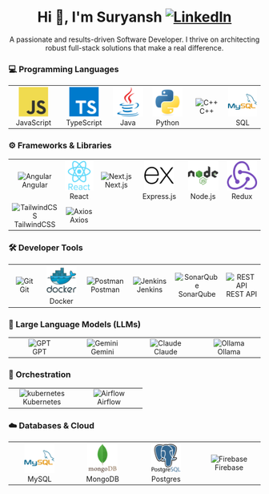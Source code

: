 

<h1 align="center">
  Hi 👋, I'm Suryansh
  <a href="https://www.linkedin.com/in/suryansh-bachchan/">
    <img src="https://uxwing.com/wp-content/themes/uxwing/download/brands-and-social-media/linkedin-app-icon.png" width="20" height="20" alt="LinkedIn" />
  </a>
</h1> 
<div align="center">
  <p>
    A passionate and results-driven Software Developer. I thrive on architecting robust full-stack solutions that make a real difference.
  </p>
</div>



### 💻 Programming Languages  
<table>
  <tr>
    <td align="center" width="120">
      <img src="https://raw.githubusercontent.com/devicons/devicon/master/icons/javascript/javascript-original.svg" width="60" height="60" alt="JavaScript" /><br>JavaScript
    </td>
    <td align="center" width="120">
      <img src="https://raw.githubusercontent.com/devicons/devicon/master/icons/typescript/typescript-original.svg" width="60" height="60" alt="TypeScript" /><br>TypeScript
    </td>
    <td align="center" width="120">
      <img src="https://raw.githubusercontent.com/devicons/devicon/master/icons/java/java-original.svg" width="60" height="60" alt="Java" /><br>Java
    </td>
    <td align="center" width="120">
      <img src="https://raw.githubusercontent.com/devicons/devicon/master/icons/python/python-original.svg" width="60" height="60" alt="Python" /><br>Python
    </td>
    <td align="center" width="120">
      <img src="https://icon.icepanel.io/Technology/svg/C%2B%2B-%28CPlusPlus%29.svg" width="60" height="60" alt="C++" /><br>C++
    </td>
    <td align="center" width="120">
      <img src="https://raw.githubusercontent.com/devicons/devicon/master/icons/mysql/mysql-original-wordmark.svg" width="60" height="60" alt="SQL" /><br>SQL
    </td>
  </tr>
</table>

### ⚙️ Frameworks & Libraries  
<table>
  <tr>
    <td align="center" width="120">
      <img src="https://angular.io/assets/images/logos/angular/angular.svg" width="60" height="60" alt="Angular" /><br>Angular
    </td>
    <td align="center" width="120">
      <img src="https://raw.githubusercontent.com/devicons/devicon/master/icons/react/react-original-wordmark.svg" width="60" height="60" alt="React" /><br>React
    </td>
    <td align="center" width="120">
      <img src="https://cdn.worldvectorlogo.com/logos/nextjs-2.svg" width="60" height="60" alt="Next.js" /><br>Next.js
    </td>
    <td align="center" width="120">
      <img src="https://raw.githubusercontent.com/devicons/devicon/master/icons/express/express-original.svg" width="60" height="60" alt="Express.js" /><br>Express.js
    </td>
    <td align="center" width="120">
      <img src="https://raw.githubusercontent.com/devicons/devicon/master/icons/nodejs/nodejs-original-wordmark.svg" width="60" height="60" alt="Node.js" /><br>Node.js
    </td>
    <td align="center" width="120">
      <img src="https://raw.githubusercontent.com/devicons/devicon/master/icons/redux/redux-original.svg" width="60" height="60" alt="Redux" /><br>Redux
    </td>
  </tr>
  <tr>
    <td align="center" width="120">
      <img src="https://icon.icepanel.io/Technology/svg/Tailwind-CSS.svg" width="60" height="60" alt="TailwindCSS" /><br>TailwindCSS
    </td>
    <td align="center" width="120">
      <img src="https://axios-http.com/assets/logo.svg" width="60" height="60" alt="Axios" /><br>Axios
    </td>
  </tr>
</table>

### 🛠️ Developer Tools  
<table>
  <tr>
    <td align="center" width="120">
      <img src="https://www.vectorlogo.zone/logos/git-scm/git-scm-icon.svg" width="60" height="60" alt="Git" /><br>Git
    </td>
    <td align="center" width="120">
      <img src="https://raw.githubusercontent.com/devicons/devicon/master/icons/docker/docker-original-wordmark.svg" width="60" height="60" alt="Docker" /><br>Docker
    </td>
    <td align="center" width="120">
      <img src="https://www.vectorlogo.zone/logos/getpostman/getpostman-icon.svg" width="60" height="60" alt="Postman" /><br>Postman
    </td>
    <td align="center" width="120">
      <img src="https://www.vectorlogo.zone/logos/jenkins/jenkins-icon.svg" width="60" height="60" alt="Jenkins" /><br>Jenkins
    </td>
    <td align="center" width="120">
      <img src="https://icon.icepanel.io/Technology/svg/SonarQube.svg" width="60" height="60" alt="SonarQube" /><br>SonarQube
    </td>
    <td align="center" width="120">
      <img src="https://cdn-icons-png.flaticon.com/512/5968/5968705.png" width="60" height="60" alt="REST API" /><br>REST API
    </td>
  </tr>
</table>

### 🧠 Large Language Models (LLMs)  
<table>
  <tr>
    <td align="center" width="120">
      <img src="https://cdn.worldvectorlogo.com/logos/openai-2.svg" width="60" height="60" alt="GPT" /><br>GPT
    </td>
    <td align="center" width="120">
      <img src="https://uxwing.com/wp-content/themes/uxwing/download/brands-and-social-media/google-gemini-icon.png" width="60" height="60" alt="Gemini" /><br>Gemini
    </td>
    <td align="center" width="120">
      <img src="https://uxwing.com/wp-content/themes/uxwing/download/brands-and-social-media/claude-ai-icon.png" width="60" height="60" alt="Claude" /><br>Claude
    </td>
    <td align="center" width="120">
      <img src="https://uxwing.com/wp-content/themes/uxwing/download/brands-and-social-media/ollama-icon.png" width="60" height="60" alt="Ollama" /><br>Ollama
    </td>
  </tr>
</table>

### 🎯 Orchestration  
<table>
  <tr>
    <td align="center" width="120">
      <img src="https://www.vectorlogo.zone/logos/kubernetes/kubernetes-icon.svg" alt="kubernetes" width="60" height="60"/><br> Kubernetes
    </td>
    <td align="center" width="120">
      <img src="https://icon.icepanel.io/Technology/svg/Apache-Airflow.svg" width="50" height="50" alt="Airflow" /><br>Airflow
    </td>
  </tr>
</table>

### ☁️ Databases & Cloud  
<table>
  <tr>
    <td align="center" width="120">
      <img src="https://raw.githubusercontent.com/devicons/devicon/master/icons/mysql/mysql-original-wordmark.svg" width="60" height="60" alt="MySQL" /><br>MySQL
    </td>
    <td align="center" width="120">
      <img src="https://raw.githubusercontent.com/devicons/devicon/master/icons/mongodb/mongodb-original-wordmark.svg" width="60" height="60" alt="MongoDB" /><br>MongoDB
    </td>
    <td align="center" width="120">
    <img src="https://raw.githubusercontent.com/devicons/devicon/master/icons/postgresql/postgresql-original-wordmark.svg" alt="postgresql" width="60" height="60"/><br>Postgres
    </td>
    <td align="center" width="120">
      <img src="https://www.vectorlogo.zone/logos/firebase/firebase-icon.svg" width="60" height="60" alt="Firebase" /><br>Firebase
    </td>
  </tr>
</table>

